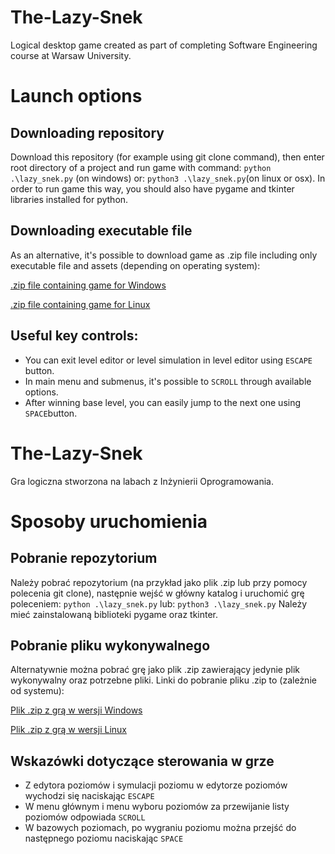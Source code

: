 # The-Lazy-Snek
Logical desktop game created as part of completing Software Engineering course at Warsaw University.
# Launch options
## Downloading repository
Download this repository (for example using git clone command), then enter root directory of a project and run game with command:
`python .\lazy_snek.py` (on windows)
or:
`python3 .\lazy_snek.py`(on linux or osx).
In order to run game this way, you should also have pygame and tkinter libraries installed for python.
## Downloading executable file
As an alternative, it's possible to download game as .zip file including only executable file and assets (depending on operating system):

[.zip file containing game for Windows](https://github.com/wladekpal/The-Lazy-Snek/releases/latest/download/lazy_snek_win.zip)

[.zip file containing game for Linux](https://github.com/wladekpal/The-Lazy-Snek/releases/latest/download/lazy_snek_linux.zip)

## Useful key controls:
* You can exit level editor or level simulation in level editor using `ESCAPE` button.
* In main menu and submenus, it's possible to `SCROLL` through available options.
* After winning base level, you can easily jump to the next one using `SPACE`button.

# The-Lazy-Snek
Gra logiczna stworzona na labach z Inżynierii Oprogramowania.
# Sposoby uruchomienia
## Pobranie repozytorium
Należy pobrać repozytorium (na przykład jako plik .zip lub przy pomocy polecenia git clone), następnie wejść w główny katalog i uruchomić grę poleceniem:
`python .\lazy_snek.py`
lub:
`python3 .\lazy_snek.py`
Należy mieć zainstalowaną biblioteki pygame oraz tkinter.
## Pobranie pliku wykonywalnego
Alternatywnie można pobrać grę jako plik .zip zawierający jedynie plik wykonywalny oraz potrzebne pliki.
Linki do pobranie pliku .zip to (zależnie od systemu):

[Plik .zip z grą w wersji Windows](https://github.com/wladekpal/The-Lazy-Snek/releases/latest/download/lazy_snek_win.zip)

[Plik .zip z grą w wersji Linux](https://github.com/wladekpal/The-Lazy-Snek/releases/latest/download/lazy_snek_linux.zip)

## Wskazówki dotyczące sterowania w grze
* Z edytora poziomów i symulacji poziomu w edytorze poziomów wychodzi się naciskając `ESCAPE`
* W menu głównym i menu wyboru poziomów za przewijanie listy poziomów odpowiada `SCROLL`
* W bazowych poziomach, po wygraniu poziomu można przejść do następnego poziomu naciskając `SPACE`
